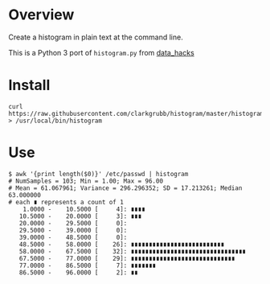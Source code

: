 # Overview

Create a histogram in plain text  at the command line. 

This is a Python 3 port of `histogram.py` from [data_hacks](https://github.com/bitly/data_hacks/blob/master/data_hacks/histogram.py)

# Install

    curl https://raw.githubusercontent.com/clarkgrubb/histogram/master/histogram > /usr/local/bin/histogram

# Use

	$ awk '{print length($0)}' /etc/passwd | histogram
	# NumSamples = 103; Min = 1.00; Max = 96.00
	# Mean = 61.067961; Variance = 296.296352; SD = 17.213261; Median 63.000000
	# each ∎ represents a count of 1
	    1.0000 -    10.5000 [     4]: ∎∎∎∎
	   10.5000 -    20.0000 [     3]: ∎∎∎
	   20.0000 -    29.5000 [     0]: 
	   29.5000 -    39.0000 [     0]: 
	   39.0000 -    48.5000 [     0]: 
	   48.5000 -    58.0000 [    26]: ∎∎∎∎∎∎∎∎∎∎∎∎∎∎∎∎∎∎∎∎∎∎∎∎∎∎
	   58.0000 -    67.5000 [    32]: ∎∎∎∎∎∎∎∎∎∎∎∎∎∎∎∎∎∎∎∎∎∎∎∎∎∎∎∎∎∎∎∎
	   67.5000 -    77.0000 [    29]: ∎∎∎∎∎∎∎∎∎∎∎∎∎∎∎∎∎∎∎∎∎∎∎∎∎∎∎∎∎
	   77.0000 -    86.5000 [     7]: ∎∎∎∎∎∎∎
	   86.5000 -    96.0000 [     2]: ∎∎

